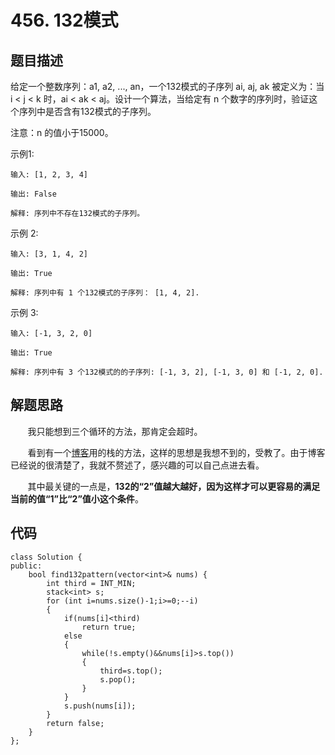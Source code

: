# 456. 132模式

## 题目描述
给定一个整数序列：a1, a2, ..., an，一个132模式的子序列 ai, aj, ak 被定义为：当 i < j < k 时，ai < ak < aj。设计一个算法，当给定有 n 个数字的序列时，验证这个序列中是否含有132模式的子序列。
        
注意：n 的值小于15000。
        
示例1:
```
输入: [1, 2, 3, 4]

输出: False

解释: 序列中不存在132模式的子序列。
```
示例 2:
```
输入: [3, 1, 4, 2]

输出: True

解释: 序列中有 1 个132模式的子序列： [1, 4, 2].
```
示例 3:
```
输入: [-1, 3, 2, 0]

输出: True

解释: 序列中有 3 个132模式的的子序列: [-1, 3, 2], [-1, 3, 0] 和 [-1, 2, 0].
```
## 解题思路
&#160; &#160; &#160; &#160;我只能想到三个循环的方法，那肯定会超时。
    
&#160; &#160; &#160; &#160;看到有一个[博客](https://www.cnblogs.com/grandyang/p/6081984.html)用的栈的方法，这样的思想是我想不到的，受教了。由于博客已经说的很清楚了，我就不赘述了，感兴趣的可以自己点进去看。
    
&#160; &#160; &#160; &#160;其中最关键的一点是，**132的“2”值越大越好，因为这样才可以更容易的满足当前的值“1”比“2”值小这个条件**。
## 代码
```
class Solution {
public:
    bool find132pattern(vector<int>& nums) {
        int third = INT_MIN;
        stack<int> s;
        for (int i=nums.size()-1;i>=0;--i)
        {
            if(nums[i]<third)
                return true;
            else
            {
                while(!s.empty()&&nums[i]>s.top())
                {
                    third=s.top();
                    s.pop();
                }
            }
            s.push(nums[i]);
        }
        return false;
    }
};
```